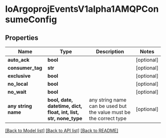 # IoArgoprojEventsV1alpha1AMQPConsumeConfig


## Properties
Name | Type | Description | Notes
------------ | ------------- | ------------- | -------------
**auto_ack** | **bool** |  | [optional] 
**consumer_tag** | **str** |  | [optional] 
**exclusive** | **bool** |  | [optional] 
**no_local** | **bool** |  | [optional] 
**no_wait** | **bool** |  | [optional] 
**any string name** | **bool, date, datetime, dict, float, int, list, str, none_type** | any string name can be used but the value must be the correct type | [optional]

[[Back to Model list]](../README.md#documentation-for-models) [[Back to API list]](../README.md#documentation-for-api-endpoints) [[Back to README]](../README.md)


